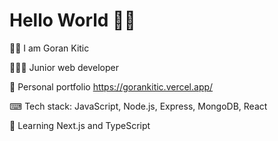 # Hello World 👋🏻

👦🏻 I am Goran Kitic

👨🏻‍💻 Junior web developer

📌 Personal portfolio https://gorankitic.vercel.app/

⌨ Tech stack: JavaScript, Node.js, Express, MongoDB, React

🌱 Learning Next.js and TypeScript

